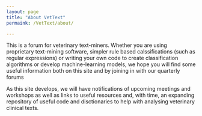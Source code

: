 ```yaml
---
layout: page
title: "About VetText"
permaink: /VetText/about/

---
```

This is a forum for veterinary text-miners. Whether you are using proprietary text-mining software, simpler rule based calssifications (such as regular expressions) or writing your own code to create classification algorithms or develop machine-learning models, we hope you will find some useful information both on this site and by joining in with our quarterly forums

As this site develops, we will have notifications of upcoming meetings and workshops as well as links to useful resources and, with time, an expanding repository of useful code and disctionaries to help with analysing veterinary clinical texts.


